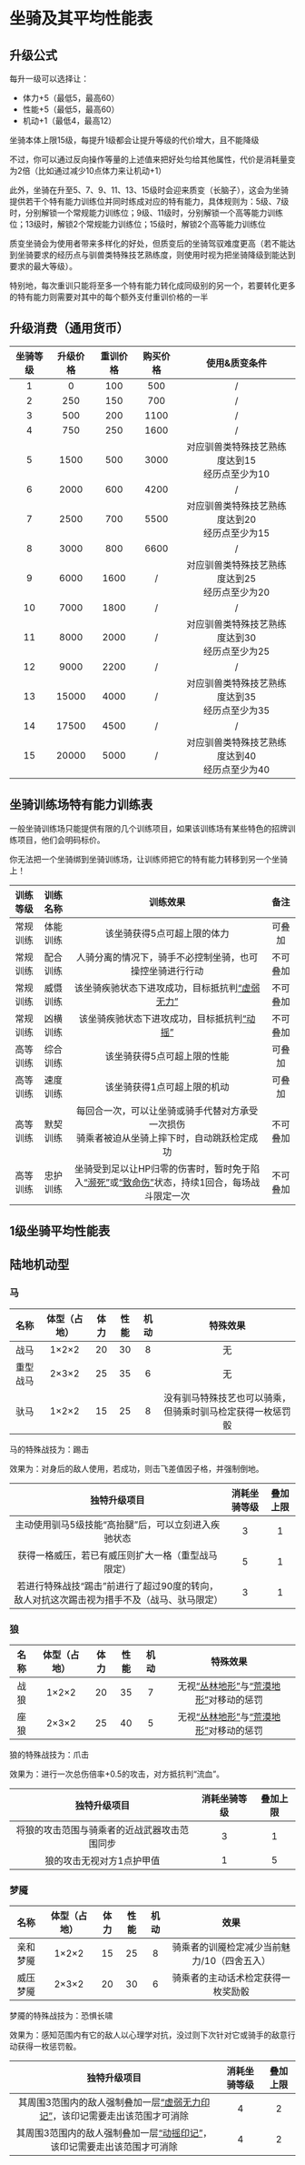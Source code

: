 # 坐骑及其平均性能表

## 升级公式

每升一级可以选择让：

* 体力+5（最低5，最高60）
* 性能+5（最低5，最高60）
* 机动+1（最低4，最高12）

坐骑本体上限15级，每提升1级都会让提升等级的代价增大，且不能降级

不过，你可以通过反向操作等量的上述值来把好处匀给其他属性，代价是消耗量变为2倍（比如通过减少10点体力来让机动+1）

此外，坐骑在升至5、7、9、11、13、15级时会迎来质变（长脑子），这会为坐骑提供若干个特有能力训练位并同时练成对应的特有能力，具体规则为：5级、7级时，分别解锁一个常规能力训练位；9级、11级时，分别解锁一个高等能力训练位；13级时，解锁2个常规能力训练位；15级时，解锁2个高等能力训练位

质变坐骑会为使用者带来多样化的好处，但质变后的坐骑驾驭难度更高（若不能达到坐骑要求的经历点与驯兽类特殊技艺熟练度，则使用时视为把坐骑降级到能达到要求的最大等级）。

特别地，每次重训只能将至多一个特有能力转化成同级别的另一个，若要转化更多的特有能力则需要对其中的每个额外支付重训价格的一半

## 升级消费（通用货币）

坐骑等级|升级价格|重训价格|购买价格|使用&质变条件
:--:|:--:|:--:|:--:|:--:
1|0|100|500|/
2|250|150|700|/
3|500|200|1100|/
4|750|250|1600|/
5|1500|500|3000|对应驯兽类特殊技艺熟练度达到15<br>经历点至少为10
6|2000|600|4200|/
7|2500|700|5500|对应驯兽类特殊技艺熟练度达到20<br>经历点至少为15
8|3000|800|6600|/
9|6000|1600|/|对应驯兽类特殊技艺熟练度达到25<br>经历点至少为20
10|7000|1800|/|/
11|8000|2000|/|对应驯兽类特殊技艺熟练度达到30<br>经历点至少为25
12|9000|2200|/|/
13|15000|4000|/|对应驯兽类特殊技艺熟练度达到35<br>经历点至少为35
14|17500|4500|/|/
15|20000|5000|/|对应驯兽类特殊技艺熟练度达到40<br>经历点至少为40

## 坐骑训练场特有能力训练表

一般坐骑训练场只能提供有限的几个训练项目，如果该训练场有某些特色的招牌训练项目，他们会明码标价。

你无法把一个坐骑绑到坐骑训练场，让训练师把它的特有能力转移到另一个坐骑上！

训练等级|训练名称|训练效果|备注
:--:|:--:|:--:|:--:
常规训练|体能训练|该坐骑获得5点可超上限的体力|可叠加
常规训练|配合训练|人骑分离的情况下，骑手不必控制坐骑，也可操控坐骑进行行动|不可叠加
常规训练|威慑训练|该坐骑疾驰状态下进攻成功，目标抵抗判<a href="../../status/normal/#虚弱无力" target="_blank">“虚弱无力”</a>|不可叠加
常规训练|凶横训练|该坐骑疾驰状态下进攻成功，目标抵抗判<a href="../../status/normal/#动摇" target="_blank">“动摇”</a>|不可叠加
高等训练|综合训练|该坐骑获得5点可超上限的性能|可叠加
高等训练|速度训练|该坐骑获得1点可超上限的机动|可叠加
高等训练|默契训练|每回合一次，可以让坐骑或骑手代替对方承受一次损伤<br>骑乘者被迫从坐骑上摔下时，自动跳跃检定成功|不可叠加
高等训练|忠护训练|坐骑受到足以让HP归零的伤害时，暂时免于陷入<a href="../../../../status/normal/#濒死" target="_blank">“濒死”</a>或<a href="../../../../status/normal/#致命伤" target="_blank">“致命伤”</a>状态，持续1回合，每场战斗限定一次|不可叠加

## 1级坐骑平均性能表

## 陆地机动型

### 马

名称|体型（占地）|体力|性能|机动|特殊效果
:--:|:--:|:--:|:--:|:--:|:--:
战马|1×2×2|20|30|8|无
重型战马|2×3×2|25|35|6|无
驮马|1×2×2|15|25|8|没有驯马特殊技艺也可以骑乘，但骑乘时驯马检定获得一枚惩罚骰

马的特殊战技为：踢击

效果为：对身后的敌人使用，若成功，则击飞差值因子格，并强制倒地。

独特升级项目|消耗坐骑等级|叠加上限
:--:|:--:|:--:
主动使用驯马5级技能“高抬腿”后，可以立刻进入疾驰状态|3|1
获得一格威压，若已有威压则扩大一格（重型战马限定）|5|1
若进行特殊战技“踢击”前进行了超过90度的转向，敌人对抗这次踢击视为措手不及（战马、驮马限定）|3|1

### 狼

名称|体型（占地）|体力|性能|机动|特殊效果
:--:|:--:|:--:|:--:|:--:|:--:
战狼|1×2×2|20|35|7|无视<a href="../../status/terrain/#丛林地形" target="_blank">“丛林地形”</a>与<a href="../../status/terrain/#荒漠地形" target="_blank">“荒漠地形”</a>对移动的惩罚
座狼|2×3×2|25|40|5|无视<a href="../../status/terrain/#丛林地形" target="_blank">“丛林地形”</a>与<a href="../../status/terrain/#荒漠地形" target="_blank">“荒漠地形”</a>对移动的惩罚

狼的特殊战技为：爪击

效果为：进行一次总伤倍率+0.5的攻击，对方抵抗判“流血”。

独特升级项目|消耗坐骑等级|叠加上限
:--:|:--:|:--:
将狼的攻击范围与骑乘者的近战武器攻击范围同步|3|1
狼的攻击无视对方1点护甲值|1|5

### 梦魇

名称|体型（占地）|体力|性能|机动|效果
:--:|:--:|:--:|:--:|:--:|:--:
亲和梦魇|1×2×2|15|25|8|骑乘者的训魇检定减少当前魅力/10（四舍五入）
威压梦魇|2×3×2|20|30|6|骑乘者的主动话术检定获得一枚奖励骰

梦魇的特殊战技为：恐惧长啸

效果为：感知范围内有它的敌人以心理学对抗，没过则下次针对它或骑手的敌意行动获得一枚惩罚骰。

独特升级项目|消耗坐骑等级|叠加上限
:--:|:--:|:--:
其周围3范围内的敌人强制叠加一层<a href="../../status/mark/#虚弱无力印记" target="_blank">“虚弱无力印记”</a>，该印记需要走出该范围才可消除|4|2
其周围3范围内的敌人强制叠加一层<a href="../../status/mark/#动摇印记" target="_blank">“动摇印记”</a>，该印记需要走出该范围才可消除|4|2
